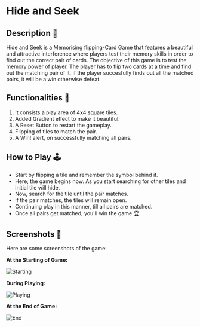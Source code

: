 # Hide and Seek

## Description 📌

Hide and Seek is a Memorising flipping-Card Game that features a beautiful and attractive interference where players test their memory skills in order to find out the correct pair of cards. The objective of this game is to test the memory power of player. The player has to flip two cards at a time and find out the matching pair of it, if the player succesfully finds out all the matched pairs, it will be a win otherwise defeat.

## Functionalities 🔎

1. It consists a play area of 4x4 square tiles.
2. Added Gradient effect to make it beautiful.
3. A Reset Button to restart the gameplay.
4. Flipping of tiles to match the pair.
5. A Win! alert, on successfully matching all pairs.

## How to Play 🕹️

- Start by flipping a tile and remember the symbol behind it.
- Here, the game begins now. As you start searching for other tiles and initial tile will hide.
- Now, search for the tile until the pair matches.
- If the pair matches, the tiles will remain open.
- Continuing play in this manner, till all pairs are matched.
- Once all pairs get matched, you'll win the game 🏆.

## Screenshots 📸

Here are some screenshots of the game:

**At the Starting of Game:**

![Starting](https://github.com/PilotAxis/GameZone/blob/main/Games/Hide%20and%20Seek/assets/beginning.png)

**During Playing:**

![Playing](https://github.com/PilotAxis/GameZone/blob/main/Games/Hide%20and%20Seek/assets/process.png)

**At the End of Game:**

![End](https://github.com/PilotAxis/GameZone/blob/main/Games/Hide%20and%20Seek/assets/end.png)
